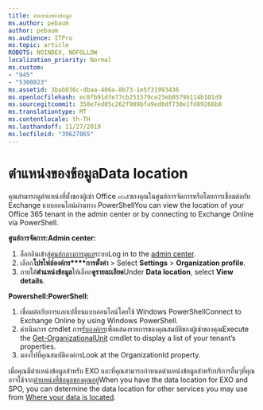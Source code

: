```yaml
---
title: ตำแหน่งของข้อมูล
ms.author: pebaum
author: pebaum
ms.audience: ITPro
ms.topic: article
ROBOTS: NOINDEX, NOFOLLOW
localization_priority: Normal
ms.custom:
- "945"
- "5300023"
ms.assetid: 3bab036c-dbaa-406a-8b73-1e5f31993436
ms.openlocfilehash: ec8fb91dfe77cb251579ce23eb0579b114b101d9
ms.sourcegitcommit: 358e7ed05c262f909bfa9ed0df730e1fd89266b8
ms.translationtype: MT
ms.contentlocale: th-TH
ms.lasthandoff: 11/27/2019
ms.locfileid: "39627865"
---
```

# <a name="data-location"></a><span data-ttu-id="bbde8-102">ตำแหน่งของข้อมูล</span><span class="sxs-lookup"><span data-stu-id="bbde8-102">Data location</span></span>

<span data-ttu-id="bbde8-103">คุณสามารถดูตำแหน่งที่ตั้งของผู้เช่า Office ๓๖๕ของคุณในศูนย์การจัดการหรือโดยการเชื่อมต่อกับ Exchange แบบออนไลน์ผ่านทาง PowerShell</span><span class="sxs-lookup"><span data-stu-id="bbde8-103">You can view the location of your Office 365 tenant in the admin center or by connecting to Exchange Online via PowerShell.</span></span>


<span data-ttu-id="bbde8-104">**ศูนย์การจัดการ:**</span><span class="sxs-lookup"><span data-stu-id="bbde8-104">**Admin center:**</span></span>
1. <span data-ttu-id="bbde8-105">ล็อกอินเข้าสู่[ศูนย์กลางการดูแล](https://admin.microsoft.com/Adminportal/Home)ระบบ</span><span class="sxs-lookup"><span data-stu-id="bbde8-105">Log in to the [admin center](https://admin.microsoft.com/Adminportal/Home).</span></span>
2. <span data-ttu-id="bbde8-106">เลือก**โปรไฟล์องค์กร\*\*\*\*การตั้งค่า** > </span><span class="sxs-lookup"><span data-stu-id="bbde8-106">Select **Settings** > **Organization profile**.</span></span>
3. <span data-ttu-id="bbde8-107">ภายใต้**ตำแหน่งข้อมูล**ให้เลือก**ดูรายละเอียด**</span><span class="sxs-lookup"><span data-stu-id="bbde8-107">Under **Data location**, select **View details**.</span></span>


<span data-ttu-id="bbde8-108">**Powershell:**</span><span class="sxs-lookup"><span data-stu-id="bbde8-108">**PowerShell:**</span></span>
1. <span data-ttu-id="bbde8-109">เชื่อมต่อกับการแลกเปลี่ยนแบบออนไลน์โดยใช้ Windows PowerShell</span><span class="sxs-lookup"><span data-stu-id="bbde8-109">Connect to Exchange Online by using Windows PowerShell.</span></span>
2. <span data-ttu-id="bbde8-110">ดำเนินการ cmdlet การ[รับองค์กร](https://docs.microsoft.com/powershell/module/exchange/active-directory/get-organizationalunit)เพื่อแสดงรายการของคุณสมบัติของผู้เช่าของคุณ</span><span class="sxs-lookup"><span data-stu-id="bbde8-110">Execute the [Get-OrganizationalUnit](https://docs.microsoft.com/powershell/module/exchange/active-directory/get-organizationalunit) cmdlet to display a list of your tenant’s properties.</span></span> 
3. <span data-ttu-id="bbde8-111">มองไปที่คุณสมบัติองค์กร</span><span class="sxs-lookup"><span data-stu-id="bbde8-111">Look at the OrganizationId property.</span></span>

<span data-ttu-id="bbde8-112">เมื่อคุณมีตำแหน่งข้อมูลสำหรับ EXO และที่คุณสามารถกำหนดตำแหน่งข้อมูลสำหรับบริการอื่นๆที่คุณอาจใช้จาก[ตำแหน่งที่ข้อมูลของคุณอยู่](https://products.office.com/where-is-your-data-located)</span><span class="sxs-lookup"><span data-stu-id="bbde8-112">When you have the data location for EXO and SPO, you can determine the data location for other services you may use from [Where your data is located](https://products.office.com/where-is-your-data-located).</span></span>